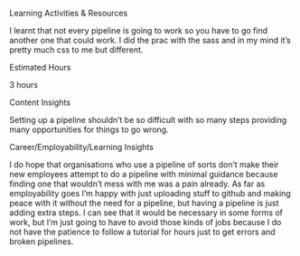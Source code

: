 Learning Activities & Resources

I learnt that not every pipeline is going to work so you have to go find another one that could work. I did the prac with the sass and in my mind it’s pretty much css to me but different.

Estimated Hours

3 hours

Content Insights

Setting up a pipeline shouldn’t be so difficult with so many steps providing many opportunities for things to go wrong.

Career/Employability/Learning Insights

I do hope that organisations who use a pipeline of sorts don’t make their new employees attempt to do a pipeline with minimal guidance because finding one that wouldn’t mess with me was a pain already. As far as employability goes I’m happy with just uploading stuff to github and making peace with it without the need for a pipeline, but having a pipeline is just adding extra steps. I can see that it would be necessary in some forms of work, but I’m just going to have to avoid those kinds of jobs because I do not have the patience to follow a tutorial for hours just to get errors and broken pipelines.

